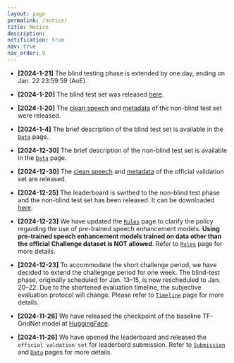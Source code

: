 ```yaml
---
layout: page
permalink: /notice/
title: Notice
description: 
notification: true 
nav: true
nav_order: 9
---
```

* **[2024-1-21]** The blind testing phase is extended by one day, ending on Jan. 22 23:59:59 (AoE). 

* **[2024-1-20]** The blind test set was released [here](https://drive.google.com/file/d/1dHvYEGHCf9rsB1q-Cd9rXOeQaa_vjG2u/view?usp=sharing).

* **[2024-1-20]** The [clean speech](https://drive.google.com/file/d/1RarjxOgWkaDV8EjH_eLX169y89PVa3sg/view?usp=sharing) and [metadata](https://drive.google.com/file/d/1CfhKjfkkUZ60UEOHnlntcQY2m_9pn1uA/view?usp=sharing) of the non-blind test set were released.

* **[2024-1-4]** The brief description of the blind test set is available in the [`Data`](/urgent2025/data) page.

* **[2024-12-30]** The brief description of the non-blind test set is available in the [`Data`](/urgent2025/data) page.

* **[2024-12-30]** The [clean speech](https://drive.google.com/file/d/11geBBf24WKN1xT_NasnI4JrmKpqNo8h9/view) and [metadata](https://drive.google.com/file/d/1CU5QKYOgG4fUuJ8oAC6BEhI9ZDhQYZpF/view) of the official validation set are released.

* **[2024-12-25]** The leaderboard is swithed to the non-blind test phase and the non-blind test set has been released. It can be downloaded [here](https://drive.google.com/file/d/1rxV6RgA4LAp2I1EnHsln7wI7-UCP6Qer/view).

* **[2024-12-23]** We have updated the [`Rules`](/urgent2025/rules) page to clarify the policy regarding the use of pre-trained speech enhancement models. **Using pre-trained speech enhancement models trained on data other than the official Challenge dataset is NOT allowed**. Refer to [`Rules`](/urgent2025/rules) page for more details.

* **[2024-12-23]** To accommodate the short challenge period, we have decided to extend the challegnge period for one week. The blind-test phase, originally scheduled for Jan. 13–15, is now rescheduled to Jan. 20–22. Due to the shortened evaluation timeline, the subjective evaluation protocol will change. Please refer to [`Timeline`](/urgent2025/timeline) page for more details.

* **[2024-11-26]** We have released the checkpoint of the baseline TF-GridNet model at [HuggingFace](https://huggingface.co/kohei0209/tfgridnet_urgent25/tree/main).

* **[2024-11-26]** We have opened the leaderboard and released the `official valdation set` for leaderbord submission. Refer to [`Submission`](/urgent2025/submission) and [`Data`](/urgent2025/data) pages for more details.

<!--
* **[2024-09-22]** The blind test phase has officially ended. We will start the subjective evaluation soon.

* **[2024-09-20]** We have postponed the submission deadline by one day in the [`Timeline`](/urgent2025/timeline) tab to compensate for the laggy evaluation server.

* **[2024-09-19]** We have released the `blind test set` for the final-phase evaluation. Please visit the [`Data`](/urgent2025/data) tab for more information.

* **[2024-08-20]** We have released the `non-blind test set` for the second-phase evaluation. Please visit the [`Data`](/urgent2025/data) tab for more information.

* **[2024-07-17]** We have updated the [`Rules`](/urgent2025/rules) tab to mention that there are no latency or causality constraints in this challenge.

* **[2024-07-03]** We have updated the TF-GridNet baseline checkpoint in-place that has the same performance as in the leaderboard.

* **[2024-06-28]** We have provided an [URL](https://huggingface.co/wyz/tfgridnet_for_urgent24) to the TF-GridNet baseline checkpoint in the [`Baseline`](/urgent2025/baseline) tab.

* **[2024-06-26]** We have added [a quick tutorial on ESPnet](/urgent2025/espnet_tutorial) in the [`Baseline`](/urgent2025/baseline) tab.

* **[2024-06-22]** We have updated the [`Submission`](/urgent2025/submission) tab to emphasize that multiple registrations from different members in the same team are not allowed.

* **[2024-06-20]** We have launched the leaderboard and open the registration system for leaderboard submission! Please visit the [leaderboard page](/urgent2025/leaderboard/) for more information.
-->